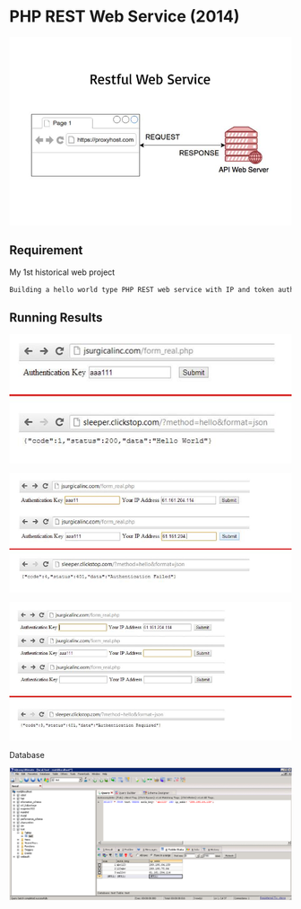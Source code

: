 # PHP REST Web Service (2014)

<!-- <img height="50%" src="/img/port_shop247.jpg" /> -->

![demo](/img/port_api_server.jpg)

## Requirement

My 1st historical web project

```bash
Building a hello world type PHP REST web service with IP and token authentication.

```

## Running Results

![demo](/img/port_api_server_0.jpg)

![demo](/img/port_api_server_1.jpg)

![demo](/img/port_api_server_2.jpg)

Database

![demo](/img/screenshot_20160311_101245.png)
